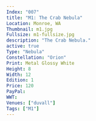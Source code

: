 ```yaml
---
Index: "007"
title: "M1: The Crab Nebula"
Location: Monroe, WA
Thumbnail: m1.jpg
Fullsize: m1-fullsize.jpg
description: "The Crab Nebula."
active: true 
Type: "Nebula"
Constellation: "Orion"
Print: Metal Glossy White
Height: 8
Width: 12
Edition: 1
Price: 120
PayPal: 
WWT: 
Venues: ["duvall"]
Tags: ["M1"]
---
```

